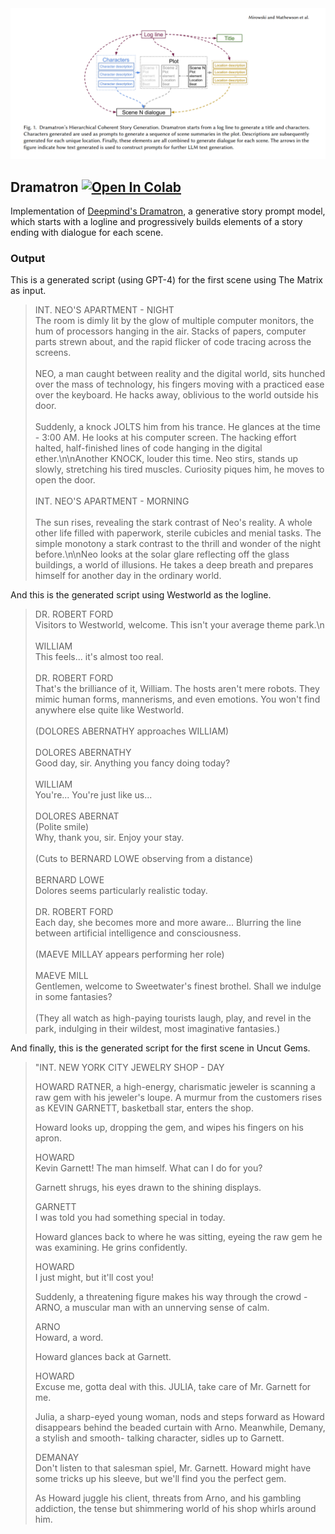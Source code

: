 <img src="./dramatron.png" />

## Dramatron [![Open In Colab](https://colab.research.google.com/assets/colab-badge.svg)](https://colab.research.google.com/github/layterz/promptz/blob/main/examples/dramatron/dramatron.ipynb)

Implementation of [Deepmind's Dramatron](https://arxiv.org/pdf/2209.14958.pdf), a generative story prompt model, which starts with a logline and progressively builds elements of a story ending with dialogue for each scene.

### Output

This is a generated script (using GPT-4) for the first scene using The Matrix as input.

> INT. NEO'S APARTMENT - NIGHT
> <br>
>  The room is dimly lit by the glow of multiple computer monitors, the hum of processors hanging in the air. Stacks of papers, computer parts strewn about, and the rapid flicker of code tracing across the screens.
>  <br>
>  <br>
> NEO, a man caught between reality and the digital world, sits hunched over the mass of technology, his fingers moving with a practiced ease over the keyboard. He hacks away, oblivious to the world outside his door.
> <br>
> <br>
> Suddenly, a knock JOLTS him from his trance. He glances at the time - 3:00 AM. He looks at his computer screen. The hacking effort halted, half-finished lines of code hanging in the digital ether.\n\nAnother KNOCK, louder this time. Neo stirs, stands up slowly, stretching his tired muscles. Curiosity piques him, he moves to open the door.
> <br>
> <br>
> INT. NEO'S APARTMENT - MORNING
> <br>
> <br>
> The sun rises, revealing the stark contrast of Neo's reality. A whole other life filled with paperwork, sterile cubicles and menial tasks. The simple monotony a stark contrast to the thrill and wonder of the night before.\n\nNeo looks at the solar glare reflecting off the glass buildings, a world of illusions. He takes a deep breath and prepares himself for another day in the ordinary world.

And this is the generated script using Westworld as the logline.

> DR. ROBERT FORD
> <br>
> Visitors to Westworld, welcome. This isn\'t your average theme park.\n
> <br>
> <br>
> WILLIAM
> <br>
> This feels... it\'s almost too real.
> <br>
> <br>
> DR. ROBERT FORD
> <br>
> That\'s the brilliance of it, William. The hosts aren\'t mere robots. They mimic human forms, mannerisms, and even emotions. You won\'t find anywhere else quite like Westworld.
> <br>
> <br>
> (DOLORES ABERNATHY approaches WILLIAM)
> <br>
> <br>
> DOLORES ABERNATHY
> <br>
> Good day, sir. Anything you fancy doing today?
> <br>
> <br>
> WILLIAM
> <br>
> You\'re... You\'re just like us...
> <br>
> <br>
> DOLORES ABERNAT
> <br>
> (Polite smile)
> <br>
> Why, thank you, sir. Enjoy your stay.
> <br>
> <br>
> (Cuts to BERNARD LOWE observing from a distance)
> <br>
> <br>
> BERNARD LOWE
> <br>
> Dolores seems particularly realistic today.
> <br>
> <br>
> DR. ROBERT FORD
> <br>
> Each day, she becomes more and more aware... Blurring the line between artificial intelligence and consciousness.
> <br>
> <br>
> (MAEVE MILLAY appears performing her role)
> <br>
> <br>
> MAEVE MILL
> <br>
> Gentlemen, welcome to Sweetwater\'s finest brothel. Shall we indulge in some fantasies?
> <br>
> <br>
> (They all watch as high-paying tourists laugh, play, and revel in the park, indulging in their wildest, most imaginative fantasies.)

And finally, this is the generated script for the first scene in Uncut Gems.

> "INT. NEW YORK CITY JEWELRY SHOP - DAY                                     
>                                                                                 
> HOWARD RATNER, a high-energy, charismatic jeweler is scanning a raw gem with his
> jeweler's loupe. A murmur from the customers rises as KEVIN GARNETT, basketball
> star, enters the shop.
>                                                                                 
> Howard looks up, dropping the gem, and wipes his fingers on his apron.          
>                                                                                 
> HOWARD                                                                          
> Kevin Garnett! The man himself. What can I do for you?                          
>                                                                                 
> Garnett shrugs, his eyes drawn to the shining displays.                         
>                                                                                 
> GARNETT                                                                         
> I was told you had something special in today.                                  
>                                                                                 
> Howard glances back to where he was sitting, eyeing the raw gem he was
> examining. He grins confidently.
>                                                                                 
> HOWARD                                                                          
> I just might, but it'll cost you!                                               
>                                                                                 
> Suddenly, a threatening figure makes his way through the crowd - ARNO, a
> muscular man with an unnerving sense of calm.
>                                                                                 
> ARNO                                                                            
> Howard, a word.                                                                 
>                                                                                 
> Howard glances back at Garnett.                                                 
>                                                                                 
> HOWARD                                                                          
> Excuse me, gotta deal with this. JULIA, take care of Mr. Garnett for me.        
>                                                                                 
> Julia, a sharp-eyed young woman, nods and steps forward as Howard disappears
> behind the beaded curtain with Arno. Meanwhile, Demany, a stylish and smooth-
> talking character, sidles up to Garnett.
>                                                                                 
> DEMANAY                                                                         
> Don't listen to that salesman spiel, Mr. Garnett. Howard might have some tricks
> up his sleeve, but we'll find you the perfect gem.
>                                                                                 
> As Howard juggle his client, threats from Arno, and his gambling addiction, the
> tense but shimmering world of his shop whirls around him.